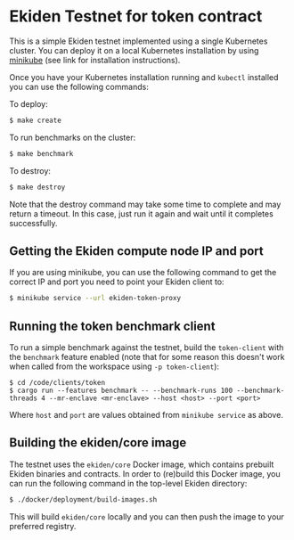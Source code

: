 # Ekiden Testnet for token contract

This is a simple Ekiden testnet implemented using a single Kubernetes cluster. You can deploy it on a local Kubernetes installation by using [minikube](https://github.com/kubernetes/minikube) (see link for installation instructions).

Once you have your Kubernetes installation running and `kubectl` installed you can use the following commands:

To deploy:
```bash
$ make create
```

To run benchmarks on the cluster:
```bash
$ make benchmark
```

To destroy:
```bash
$ make destroy
```

Note that the destroy command may take some time to complete and may return a timeout. In this case, just run it again and wait until it completes successfully.

## Getting the Ekiden compute node IP and port

If you are using minikube, you can use the following command to get the correct IP and port you need to point your Ekiden client to:
```bash
$ minikube service --url ekiden-token-proxy
```

## Running the token benchmark client

To run a simple benchmark against the testnet, build the `token-client` with the `benchmark` feature enabled (note that for some reason this doesn't work when called from the workspace using `-p token-client`):
```
$ cd /code/clients/token
$ cargo run --features benchmark -- --benchmark-runs 100 --benchmark-threads 4 --mr-enclave <mr-enclave> --host <host> --port <port>
```

Where `host` and `port` are values obtained from `minikube service` as above.

## Building the ekiden/core image

The testnet uses the `ekiden/core` Docker image, which contains prebuilt Ekiden binaries and contracts. In order to (re)build this Docker image, you can run the following command in the top-level Ekiden directory:
```bash
$ ./docker/deployment/build-images.sh
```

This will build `ekiden/core` locally and you can then push the image to your preferred registry.
